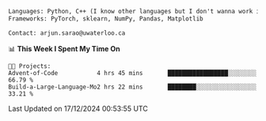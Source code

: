 ```txt
Languages: Python, C++ (I know other languages but I don't wanna work in em)
Frameworks: PyTorch, sklearn, NumPy, Pandas, Matplotlib

Contact: arjun.sarao@uwaterloo.ca
```

<!--START_SECTION:waka-->
📊 **This Week I Spent My Time On** 

```text
🐱‍💻 Projects: 
Advent-of-Code           4 hrs 45 mins       █████████████████░░░░░░░░   66.79 % 
Build-a-Large-Language-Mo2 hrs 22 mins       ████████░░░░░░░░░░░░░░░░░   33.21 % 
```


 Last Updated on 17/12/2024 00:53:55 UTC
<!--END_SECTION:waka-->
